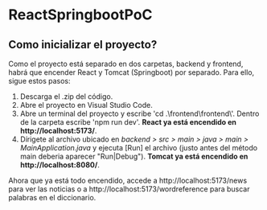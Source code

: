 # ReactSpringbootPoC
## Como inicializar el proyecto?
<p>Como el proyecto está separado en dos carpetas, backend y frontend, habrá que encender React y Tomcat (Springboot) por separado. Para ello, sigue estos pasos:</p>
<ol> 
  <li>Descarga el .zip del código.</li>
  <li>Abre el proyecto en Visual Studio Code.</li>
  <li>Abre un terminal del proyecto y escribe 'cd .\frontend\frontend\'. Dentro de la carpeta escribe 'npm run dev'. <b>React ya está encendido en http://localhost:5173/</b>.</li>
  <li>Dírigete al archivo ubicado en <i>backend > src > main > java > main > MainApplication.java</i> y ejecuta [Run] el archivo (justo antes del método main deberia aparecer "Run|Debug").
    <b>Tomcat ya está encendido en http://localhost:8080/</b>.</li>
</ol>
<p>Ahora que ya está todo encendido, accede a http://localhost:5173/news para ver las noticias o a http://localhost:5173/wordreference para buscar palabras en el diccionario.</p>

